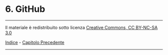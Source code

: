 # 6. GitHub 

---

Il materiale è redistribuito sotto licenza [Creative Commons, CC BY-NC-SA 3.0][licenza]

[licenza]: https://creativecommons.org/licenses/by-nc-sa/3.0/deed.it/

[Indice][index] - [Capitolo Precedente][prev]

[index]: https://github.com/FraClem/GitTutorial/
[prev]: https://github.com/FraClem/GitTutorial/blob/master/5.%20Git%20distribuito.md

---
